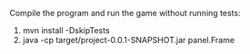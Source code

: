 Compile the program and run the game without running tests:
1. mvn install -DskipTests
2. java -cp target/project-0.0.1-SNAPSHOT.jar panel.Frame